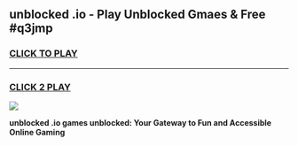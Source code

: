 
## unblocked .io - Play Unblocked Gmaes & Free #q3jmp
<h3>
<a href="https://news.freeplayer.one?title=unblocked_.io&ref=24F">CLICK TO PLAY</a></h3>
<hr>

<h3>
<a href="https://news.freeplayer.one?title=unblocked_.io&ref=24F">CLICK 2 PLAY</a>
  
</h3>

<a href="https://news.freeplayer.one?title=unblocked_.io&ref=24F/"><img src="https://clearcache.store/games.png"></a>


**unblocked .io games unblocked: Your Gateway to Fun and Accessible Online Gaming**
